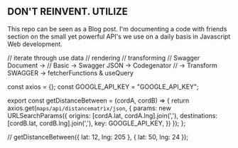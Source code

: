 ## DON'T REINVENT. UTILIZE

This repo can be seen as a Blog post. I'm documenting a code with friends section on the small yet powerful API's we use on a daily basis in Javascript Web development.

// iterate through use data
// rendering
// transforming
// Swagger Document ->
// Basic -> Swagger JSON -> Codegenator
// -> Transform SWAGGER -> fetcherFunctions & useQuery

const axios = {};
const GOOGLE_API_KEY = "GOOGLE_API_KEY";

export const getDistanceBetween = (cordA, cordB) => {
return axios.get(`maps/api/distancematrix/json`, {
params: new URLSearchParams({
origins: [cordA.lat, cordA.lng].join(','),
destinations: [cordB.lat, cordB.lng].join(','),
key: GOOGLE_API_KEY,
})
});
};

// getDistanceBetween({ lat: 12, lng: 205 }, { lat: 50, lng: 24 });
